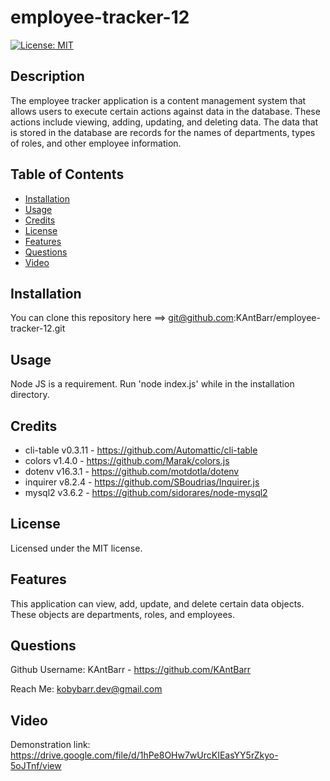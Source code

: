# employee-tracker-12
[![License: MIT](https://img.shields.io/badge/License-MIT-yellow.svg)](https://opensource.org/licenses/MIT)

## Description
The employee tracker application is a content management system that allows users to execute certain actions against data in the database. These actions include viewing, adding, updating, and deleting data. The data that is stored in the database are records for the names of departments, types of roles, and other employee information.

## Table of Contents
- [Installation](#Installation)
- [Usage](#Usage)
- [Credits](#Credits)
- [License](#License)
- [Features](#Features)
- [Questions](#Questions)
- [Video](#Video)

## Installation
You can clone this repository here ==> git@github.com:KAntBarr/employee-tracker-12.git

## Usage
Node JS is a requirement. Run 'node index.js' while in the installation directory.

## Credits
- cli-table v0.3.11 - https://github.com/Automattic/cli-table
- colors v1.4.0 - https://github.com/Marak/colors.js
- dotenv v16.3.1 - https://github.com/motdotla/dotenv
- inquirer v8.2.4 - https://github.com/SBoudrias/Inquirer.js
- mysql2 v3.6.2 - https://github.com/sidorares/node-mysql2

## License
Licensed under the MIT license.

## Features
This application can view, add, update, and delete certain data objects. These objects are departments, roles, and employees. 

## Questions
Github Username: KAntBarr - https://github.com/KAntBarr

Reach Me: kobybarr.dev@gmail.com

## Video
Demonstration link: https://drive.google.com/file/d/1hPe8OHw7wUrcKIEasYY5rZkyo-5oJTnf/view
